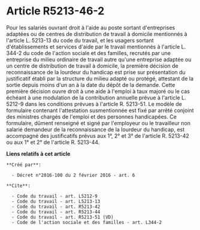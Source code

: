 # Article R5213-46-2

Pour les salariés ouvrant droit à l'aide au poste sortant d'entreprises adaptées ou de centres de distribution de travail à
domicile mentionnés à l'article L. 5213-13 du code du travail, et les usagers sortant d'établissements et services d'aide par
le travail mentionnés à l'article L. 344-2 du code de l'action sociale et des familles, recrutés par une entreprise du milieu
ordinaire de travail autre qu'une entreprise adaptée ou un centre de distribution de travail à domicile, la première décision
de reconnaissance de la lourdeur du handicap est prise sur présentation du justificatif établi par la structure du milieu
adapté ou protégé, attestant de la sortie depuis moins d'un an à la date du dépôt de la demande. Cette première décision
ouvre droit à une aide à l'emploi à taux majoré ou le cas échéant à une modulation de la contribution annuelle prévue à
l'article L. 5212-9 dans les conditions prévues à l'article R. 5213-51. Le modèle de formulaire contenant l'attestation
susmentionnée est fixé par arrêté conjoint des ministres chargés de l'emploi et des personnes handicapées. Ce formulaire,
dûment renseigné et signé par l'employeur ou le travailleur non salarié demandeur de la reconnaissance de la lourdeur du
handicap, est accompagné des justificatifs prévus aux 1°, 2° et 3° de l'article R. 5213-42 ou aux 1° et 2° de l'article R.
5213-44.

**Liens relatifs à cet article**

	**Créé par**:

	  - Décret n°2016-100 du 2 février 2016 - art. 6

	**Cite**:

	  - Code du travail - art. L5212-9
	  - Code du travail - art. L5213-13
	  - Code du travail - art. R5213-42
	  - Code du travail - art. R5213-44
	  - Code du travail - art. R5213-51 (VD)
	  - Code de l'action sociale et des familles - art. L344-2
